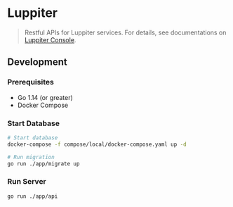 # Luppiter

> Restful APIs for Luppiter services.
> For details, see documentations on [Luppiter Console](https://console.luppiter.dev).

## Development

### Prerequisites

- Go 1.14 (or greater)
- Docker Compose

### Start Database

```sh
# Start database
docker-compose -f compose/local/docker-compose.yaml up -d

# Run migration
go run ./app/migrate up
```

### Run Server

```sh
go run ./app/api
```
